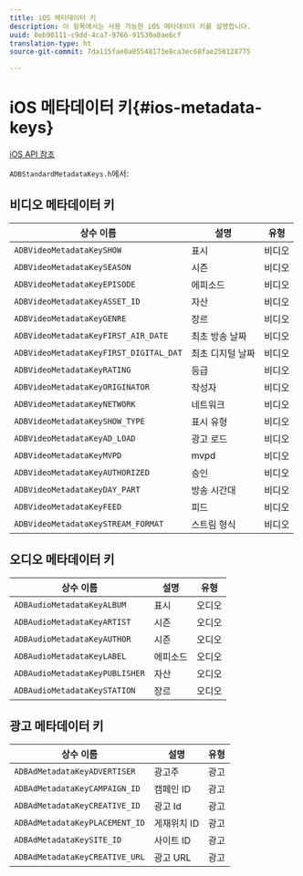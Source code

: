 ```yaml
---
title: iOS 메타데이터 키
description: 이 항목에서는 사용 가능한 iOS 메타데이터 키를 설명합니다.
uuid: 8eb90111-c9dd-4ca7-9766-91530a8ae6cf
translation-type: ht
source-git-commit: 7da115fae0a05548173e8ca3ec68fae250128775

---
```



# iOS 메타데이터 키{#ios-metadata-keys}

[iOS API 참조](https://adobe-marketing-cloud.github.io/media-sdks/reference/ios/)

`ADBStandardMetadataKeys.h`에서:

## 비디오 메타데이터 키

| 상수 이름 | 설명 | 유형 |
|---|---|---|
| `ADBVideoMetadataKeySHOW` | 표시 | 비디오 |
| `ADBVideoMetadataKeySEASON` | 시즌 | 비디오 |
| `ADBVideoMetadataKeyEPISODE` | 에피소드 | 비디오 |
| `ADBVideoMetadataKeyASSET_ID` | 자산 | 비디오 |
| `ADBVideoMetadataKeyGENRE` | 장르 | 비디오 |
| `ADBVideoMetadataKeyFIRST_AIR_DATE` | 최초 방송 날짜 | 비디오 |
| `ADBVideoMetadataKeyFIRST_DIGITAL_DAT` | 최초 디지털 날짜 | 비디오 |
| `ADBVideoMetadataKeyRATING` | 등급 | 비디오 |
| `ADBVideoMetadataKeyORIGINATOR` | 작성자 | 비디오 |
| `ADBVideoMetadataKeyNETWORK` | 네트워크 | 비디오 |
| `ADBVideoMetadataKeySHOW_TYPE` | 표시 유형 | 비디오 |
| `ADBVideoMetadataKeyAD_LOAD` | 광고 로드 | 비디오 |
| `ADBVideoMetadataKeyMVPD` | mvpd | 비디오 |
| `ADBVideoMetadataKeyAUTHORIZED` | 승인 | 비디오 |
| `ADBVideoMetadataKeyDAY_PART` | 방송 시간대 | 비디오 |
| `ADBVideoMetadataKeyFEED` | 피드 | 비디오 |
| `ADBVideoMetadataKeySTREAM_FORMAT` | 스트림 형식 | 비디오 |

## 오디오 메타데이터 키

| 상수 이름 | 설명 | 유형 |
|---|---|---|
| `ADBAudioMetadataKeyALBUM` | 표시 | 오디오 |
| `ADBAudioMetadataKeyARTIST` | 시즌 | 오디오 |
| `ADBAudioMetadataKeyAUTHOR` | 시즌 | 오디오 |
| `ADBAudioMetadataKeyLABEL` | 에피소드 | 오디오 |
| `ADBAudioMetadataKeyPUBLISHER` | 자산 | 오디오 |
| `ADBAudioMetadataKeySTATION` | 장르 | 오디오 |

## 광고 메타데이터 키

| 상수 이름 | 설명 | 유형 |
|---|---|---|
| `ADBAdMetadataKeyADVERTISER` | 광고주 | 광고 |
| `ADBAdMetadataKeyCAMPAIGN_ID` | 캠페인 ID | 광고 |
| `ADBAdMetadataKeyCREATIVE_ID` | 광고 Id | 광고 |
| `ADBAdMetadataKeyPLACEMENT_ID` | 게재위치 ID | 광고 |
| `ADBAdMetadataKeySITE_ID` | 사이트 ID | 광고 |
| `ADBAdMetadataKeyCREATIVE_URL` | 광고 URL | 광고 |

